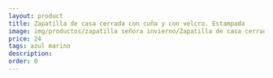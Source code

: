 ```yaml
---
layout: product
title: Zapatilla de casa cerrada con cuña y con velcro. Estampada
image: img/productos/zapatilla señora invierno/Zapatilla de casa cerrada con cuña y con velcro. Estampada=24=azul marino.webp
price: 24
tags: azul marino
description: 
order: 0
---
```

